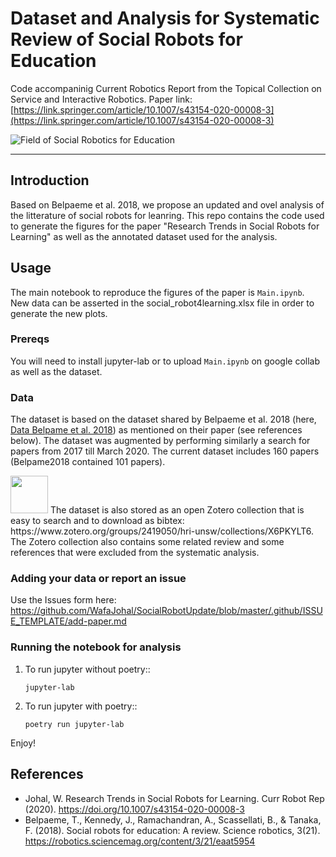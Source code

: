# Dataset and Analysis for Systematic Review of Social Robots for Education

Code accompaninig Current Robotics Report from the Topical Collection on Service and Interactive Robotics. 
Paper link: [https://link.springer.com/article/10.1007/s43154-020-00008-3](https://link.springer.com/article/10.1007/s43154-020-00008-3)


![Field of Social Robotics for Education](https://media.springernature.com/full/springer-static/image/art%3A10.1007%2Fs43154-020-00008-3/MediaObjects/43154_2020_8_Fig1_HTML.png?as=webp)

--- 

## Introduction

Based on Belpaeme et al. 2018, we propose an updated and ovel analysis of the litterature of social robots for leanring. 
This repo contains the code used to generate the figures for the paper "Research Trends in Social Robots for Learning" as well as the annotated dataset used for the analysis. 


## Usage

The main notebook to reproduce the figures of the paper is ```Main.ipynb```. New data can be asserted in the social_robot4learning.xlsx file in order to generate the new plots.

### Prereqs

You will need to install jupyter-lab or to upload ```Main.ipynb``` on google collab  as well as the dataset.

### Data

The dataset is based on the dataset shared by Belpaeme et al. 2018 (here, [Data Belpame et al. 2018](https://tinyurl.com/ybuyz5vn)) as mentioned on their paper (see references below). The dataset was augmented by performing similarly a search for papers from 2017 till March 2020. The current dataset includes 160 papers (Belpame2018 contained 101 papers).

<img src="https://upload.wikimedia.org/wikipedia/commons/9/95/Zotero_icon.png" width="60" height="60" >
The dataset is also stored as an open Zotero collection that is easy to search and to download as bibtex: https://www.zotero.org/groups/2419050/hri-unsw/collections/X6PKYLT6. 
The Zotero collection also contains some related review and some references that were excluded from the systematic analysis.


### Adding your data or report an issue

Use the Issues form here: 
https://github.com/WafaJohal/SocialRobotUpdate/blob/master/.github/ISSUE_TEMPLATE/add-paper.md


### Running the notebook for analysis

1. To run jupyter without poetry::
	```
	jupyter-lab
	```


2. To run jupyter with poetry::
	```
	poetry run jupyter-lab
	```
Enjoy!

## References

- Johal, W. Research Trends in Social Robots for Learning. Curr Robot Rep (2020). https://doi.org/10.1007/s43154-020-00008-3
- Belpaeme, T., Kennedy, J., Ramachandran, A., Scassellati, B., & Tanaka, F. (2018). Social robots for education: A review. Science robotics, 3(21). https://robotics.sciencemag.org/content/3/21/eaat5954
